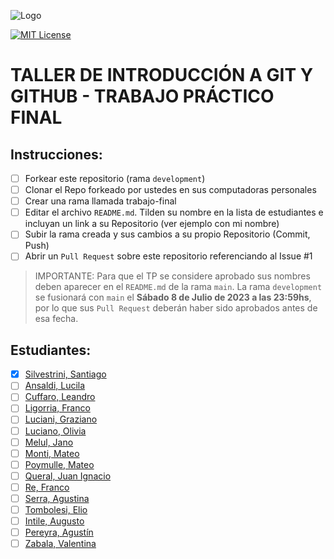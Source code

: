 ![Logo](https://www.austral.edu.ar/wp-content/themes/ua/img/logo.png?2)

[![MIT License](https://img.shields.io/badge/License-MIT-green.svg)](https://choosealicense.com/licenses/mit/)

# TALLER DE INTRODUCCIÓN A GIT Y GITHUB - TRABAJO PRÁCTICO FINAL

## Instrucciones:

- [ ] Forkear este repositorio (rama `development`)
- [ ] Clonar el Repo forkeado por ustedes en sus computadoras personales
- [ ] Crear una rama llamada trabajo-final
- [ ] Editar el archivo `README.md`. Tilden su nombre en la lista de estudiantes e incluyan un link a su Repositorio (ver ejemplo con mi nombre)
- [ ] Subir la rama creada y sus cambios a su propio Repositorio (Commit, Push)
- [ ] Abrir un `Pull Request` sobre este repositorio referenciando al Issue #1

> IMPORTANTE: Para que el TP se considere aprobado sus nombres deben aparecer en el `README.md` de la rama `main`. La rama `development` se fusionará con `main` el **Sábado 8 de Julio de 2023 a las 23:59hs**, por lo que sus `Pull Request` deberán haber sido aprobados antes de esa fecha.

## Estudiantes:
- [x] [Silvestrini, Santiago](https://github.com/santiagosilvestrini/trabajo-final-2023/)
- [ ] [Ansaldi, Lucila]()
- [ ] [Cuffaro, Leandro]()
- [ ] [Ligorria, Franco]()
- [ ] [Luciani, Graziano]()
- [ ] [Luciano, Olivia]()
- [ ] [Melul, Jano]()
- [ ] [Monti, Mateo]()
- [ ] [Poymulle, Mateo]()
- [ ] [Queral, Juan Ignacio]()
- [ ] [Re, Franco]()
- [ ] [Serra, Agustina]()
- [ ] [Tombolesi, Elio]()
- [ ] [Intile, Augusto]()
- [ ] [Pereyra, Agustín]()
- [ ] [Zabala, Valentina]()
